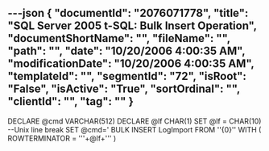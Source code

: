 ---json
{
  "documentId": "2076071778",
  "title": "SQL Server 2005 t-SQL: Bulk Insert Operation",
  "documentShortName": "",
  "fileName": "",
  "path": "",
  "date": "10/20/2006 4:00:35 AM",
  "modificationDate": "10/20/2006 4:00:35 AM",
  "templateId": "",
  "segmentId": "72",
  "isRoot": "False",
  "isActive": "True",
  "sortOrdinal": "",
  "clientId": "",
  "tag": ""
}
---

DECLARE @cmd VARCHAR(512)
DECLARE @lf CHAR(1)
SET @lf = CHAR(10) --Unix line break
SET @cmd='
BULK INSERT LogImport
FROM ''{0}''
WITH
(
    ROWTERMINATOR = '''+@lf+'''
)
